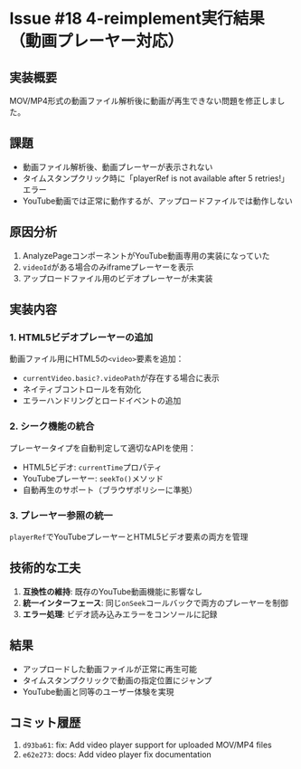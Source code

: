 # Issue #18 4-reimplement実行結果（動画プレーヤー対応）

## 実装概要
MOV/MP4形式の動画ファイル解析後に動画が再生できない問題を修正しました。

## 課題
- 動画ファイル解析後、動画プレーヤーが表示されない
- タイムスタンプクリック時に「playerRef is not available after 5 retries!」エラー
- YouTube動画では正常に動作するが、アップロードファイルでは動作しない

## 原因分析
1. AnalyzePageコンポーネントがYouTube動画専用の実装になっていた
2. `videoId`がある場合のみiframeプレーヤーを表示
3. アップロードファイル用のビデオプレーヤーが未実装

## 実装内容

### 1. HTML5ビデオプレーヤーの追加
動画ファイル用にHTML5の`<video>`要素を追加：
- `currentVideo.basic?.videoPath`が存在する場合に表示
- ネイティブコントロールを有効化
- エラーハンドリングとロードイベントの追加

### 2. シーク機能の統合
プレーヤータイプを自動判定して適切なAPIを使用：
- HTML5ビデオ: `currentTime`プロパティ
- YouTubeプレーヤー: `seekTo()`メソッド
- 自動再生のサポート（ブラウザポリシーに準拠）

### 3. プレーヤー参照の統一
`playerRef`でYouTubeプレーヤーとHTML5ビデオ要素の両方を管理

## 技術的な工夫
1. **互換性の維持**: 既存のYouTube動画機能に影響なし
2. **統一インターフェース**: 同じ`onSeek`コールバックで両方のプレーヤーを制御
3. **エラー処理**: ビデオ読み込みエラーをコンソールに記録

## 結果
- アップロードした動画ファイルが正常に再生可能
- タイムスタンプクリックで動画の指定位置にジャンプ
- YouTube動画と同等のユーザー体験を実現

## コミット履歴
1. `d93ba61`: fix: Add video player support for uploaded MOV/MP4 files
2. `e62e273`: docs: Add video player fix documentation